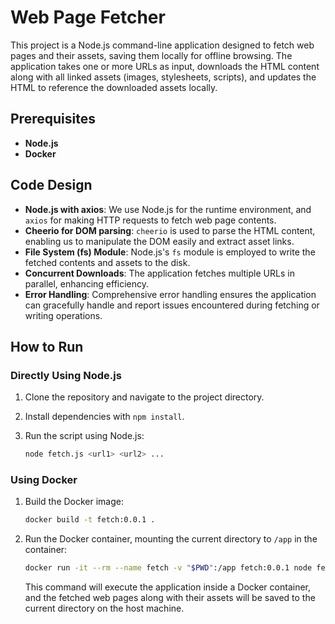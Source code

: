 # Web Page Fetcher

This project is a Node.js command-line application designed to fetch web pages and their assets, saving them locally for offline browsing. The application takes one or more URLs as input, downloads the HTML content along with all linked assets (images, stylesheets, scripts), and updates the HTML to reference the downloaded assets locally.

## Prerequisites

- **Node.js**
- **Docker**

## Code Design

- **Node.js with axios**: We use Node.js for the runtime environment, and `axios` for making HTTP requests to fetch web page contents.
- **Cheerio for DOM parsing**: `cheerio` is used to parse the HTML content, enabling us to manipulate the DOM easily and extract asset links.
- **File System (fs) Module**: Node.js's `fs` module is employed to write the fetched contents and assets to the disk.
- **Concurrent Downloads**: The application fetches multiple URLs in parallel, enhancing efficiency.
- **Error Handling**: Comprehensive error handling ensures the application can gracefully handle and report issues encountered during fetching or writing operations.

## How to Run

### Directly Using Node.js

1. Clone the repository and navigate to the project directory.
2. Install dependencies with `npm install`.
3. Run the script using Node.js:

    ```bash
    node fetch.js <url1> <url2> ...
    ```

### Using Docker

1. Build the Docker image:

    ```bash
    docker build -t fetch:0.0.1 .
    ```

2. Run the Docker container, mounting the current directory to `/app` in the container:

    ```bash
    docker run -it --rm --name fetch -v "$PWD":/app fetch:0.0.1 node fetch.js <url1> <url2> ...
    ```

   This command will execute the application inside a Docker container, and the fetched web pages along with their assets will be saved to the current directory on the host machine.
